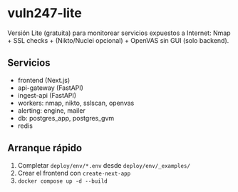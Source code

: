 # vuln247-lite

Versión Lite (gratuita) para monitorear servicios expuestos a Internet: Nmap + SSL checks + (Nikto/Nuclei opcional) + OpenVAS sin GUI (solo backend).

## Servicios
- frontend (Next.js)
- api-gateway (FastAPI)
- ingest-api (FastAPI)
- workers: nmap, nikto, sslscan, openvas
- alerting: engine, mailer
- db: postgres_app, postgres_gvm
- redis

## Arranque rápido
1) Completar `deploy/env/*.env` desde `deploy/env/_examples/`
2) Crear el frontend con `create-next-app`
3) `docker compose up -d --build`